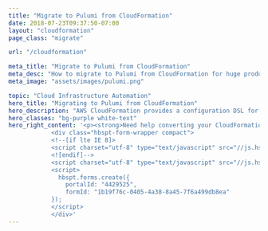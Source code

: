 ```yaml
---
title: "Migrate to Pulumi from CloudFormation"
date: 2018-07-23T09:37:50-07:00
layout: "cloudformation"
page_class: "migrate"

url: "/cloudformation"

meta_title: "Migrate to Pulumi from CloudFormation"
meta_desc: "How to migrate to Pulumi from CloudFormation for huge productivity gains, and a unified programming model for Devs and DevOps."
meta_image: "assets/images/pulumi.png"

topic: "Cloud Infrastructure Automation"
hero_title: "Migrating to Pulumi from CloudFormation"
hero_description: "AWS CloudFormation provides a configuration DSL for you to describe and provision infrastructure resources on AWS. <br><br> Pulumi enables you to describe the same infrastructure resources as real code, providing huge productivity gains, while decreasing the brittleness of YAML-based configuration files."
hero_classes: "bg-purple white-text"
hero_right_content: '<p><strong>Need help converting your CloudFormation templates into Pulumi code? Drop us a line.</strong></p>
            <div class="hbspt-form-wrapper compact">
            <!--[if lte IE 8]>
            <script charset="utf-8" type="text/javascript" src="//js.hsforms.net/forms/v2-legacy.js"></script>
            <![endif]-->
            <script charset="utf-8" type="text/javascript" src="//js.hsforms.net/forms/v2.js"></script>
            <script>
              hbspt.forms.create({
                portalId: "4429525",
                formId: "1b19f76c-0405-4a38-8a45-7f6a499db8ea"
            });
            </script>
            </div>'
---
```

